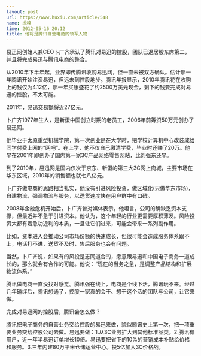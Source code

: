 ```yaml
---
layout: post
url: https://www.huxiu.com/article/548
name: 虎嗅
time: 2012-05-16 20:12
title: 他将是腾讯自营电商的领军人物
---
```

易迅网创始人兼CEO卜广齐承认了腾讯对易迅的控股，团队已退居股东席第二，并且将完成易迅与腾讯电商的整合。

从2010年下半年起，业界即传腾讯收购易迅网，但一直未被双方确认。估计那一年腾讯开始注资易迅，但远未到控股地步。腾讯年报显示，2010年腾讯花在收购上的钱仅为4.12亿，那一年买康盛花了约2500万美元现金，剩下的钱要完成对易迅的控股，不太可能。

2011年，易迅交易额将近27亿元。

卜广齐1977年生人，是新蛋中国创立时期的老员工，2006年前筹资50万元创办了易迅网。

他毕业于太原重型机械学院，第一次创业是在大学时，把学校计算机中心改装成给同学付费上网的“网吧”。在上学，他不仅自己缴清学费，毕业时还赚了20万。他早在2001年即创办了国内第一家3C产品网络零售网站，比刘强东还早。

到了2010年，易迅网是国内仅次于京东、新蛋的第三大3C网上商城，主要市场在华东区域，2010年的销售额也就七八亿元。

卜广齐做电商的思路相当扎实，他没有引进风险投资，做区域化(只做华东市场)，自建物流，强调物流与服务，以送货速度快在用户群中有口碑。

2008年金融危机开始后，卜广齐曾对媒体表示，他坦言，公司的确缺乏资本支撑，但最近并不急于引进资本。他认为，这个年轻的行业更需要厚积薄发。风险投资大都有着急功近利的本质，一旦让它们进来，可能会带来一系列副作用。

比如，资本进入会推动公司市场份额的快速成长，但很可能会造成服务体系跟不上，电话打不进，送货不及时，售后服务也会有问题。

当然，卜广齐说，如果有的风投是志同道合的，愿意跟易迅和中国电子商务一道成长的，那么就会有合作的可能。他说：“现在的当务之急，是调整产品结构和扩展物流体系。”

腾讯做电商一直没找对感觉。腾讯强在线上，电商是个线下活，腾讯玩不来。经过几年磕绊后，腾讯想通了，控股一家真的会干、想干这个活的团队与公司，让它来做。

完成对易迅网的控股后，腾讯会怎么做？

腾讯把电子商务的自营业务交给控股的易迅来做，貌似腾讯史上第一次，把一项重要业务交给控股公司去做。易迅要做：1.从3C业务扩大到其他标准品类。2.腾讯有用户，近一年半易迅订单增长10倍。易迅要把省下的10%的营销成本补贴给价格和服务。3.三年内建80万平米仓储运营中心。投5亿加入3C价格战。

